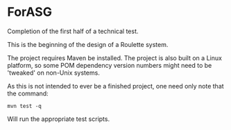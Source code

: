 # ForASG
Completion of the first half of a technical test.

This is the beginning of the design of a Roulette system.

The project requires Maven be installed. The project is also built on a Linux platform, so some POM dependency version numbers might need to be 'tweaked' on non-Unix systems.

As this is not intended to ever be a finished project, one need only note that the command:
```
mvn test -q
```
Will run the appropriate test scripts.
